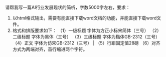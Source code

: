 请帮我写一篇AI行业发展现状的简析，字数5000字左右，要求：
1. 以html格式输出，需要有能直接下载word文档的功能，并能直接下载word文件。
2. 格式和排版要求如下：
   （1）一级标题 字体为方正小标宋简体（三号）
   （2）二级标题 字体为黑体（三号）
   （3）三级标题 字体为楷体GB-2312（三号）
   （4）正文 字体为仿宋GB-2312（三号） |
   （5）行距固定值28磅
   （6）对齐方式为两端对齐，首行缩进两个字符。
